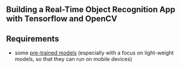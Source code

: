 ## Building a Real-Time Object Recognition App with Tensorflow and OpenCV

## Requirements
* some [pre-trained models](https://github.com/tensorflow/models/blob/477ed41e7e4e8a8443bc633846eb01e2182dc68a/object_detection/g3doc/detection_model_zoo.md) (especially with a focus on light-weight models, so that they can run on mobile devices)

